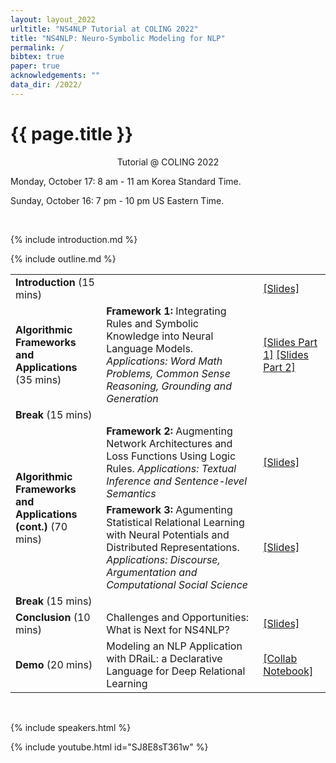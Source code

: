 ```yaml
---
layout: layout_2022
urltitle: "NS4NLP Tutorial at COLING 2022"
title: "NS4NLP: Neuro-Symbolic Modeling for NLP"
permalink: /
bibtex: true
paper: true
acknowledgements: ""
data_dir: /2022/
---
```


<a class="anchor" id="intro"></a>
# {{ page.title }}

<p style="text-align: center;">
Tutorial @ COLING 2022
</p>
<p> Monday, October 17: 8 am - 11 am Korea Standard Time. </p>
<p> Sunday, October 16: 7 pm - 10 pm US Eastern Time. </p> 
<br />

{% include introduction.md %}

<!-- Schedule stuff -->

<a class="anchor" id="outline"></a>
{% include outline.md %}

<div class="row">
  <div class="col-xs-12"><a class="anchor" id="dates"></a>
    <table class="table table-striped">
      <tbody>
      <tr>
      <td><b>Introduction</b> (15 mins)</td>
      <td></td>
      <td><a href="/2022/files/slides/Roth-NeuroSymbolicTutorial-COLING-22_copy.pdf">[Slides]</a></td>
      </tr>
      <tr>
      <td rowspan="1"><b>Algorithmic Frameworks and Applications</b> (35 mins)</td>
      	<td><b>Framework 1:</b> Integrating Rules and Symbolic Knowledge into Neural Language Models. <i>Applications: Word Math Problems, Common Sense Reasoning, Grounding and Generation</i></td>
      <td><a href="/2022/files/slides/coling-welleck-choi.pdf">[Slides Part 1]</a> <a href="/2022/files/slides/coling-yejin-symbolic-KD.pdf">[Slides Part 2]</a></td>
      </tr>
      <tr>
      <td><b>Break</b> (15 mins)</td>
        <td></td>
        <td></td>
      </tr>
      <tr>
      <td rowspan="2"><b>Algorithmic Frameworks and Applications (cont.)</b> (70 mins)</td>
        <td><b>Framework 2:</b> Augmenting Network Architectures and Loss Functions Using Logic Rules. <i>Applications: Textual Inference and Sentence-level Semantics</i></td>
      <td><a href="/2022/files/slides/coling-srikumar.pdf">[Slides]</a></td>
      </tr>
      <tr>
        <td><b>Framework 3:</b> Agumenting Statistical Relational Learning with Neural Potentials and Distributed Representations. <i>Applications: Discourse, Argumentation and Computational Social Science</i></td>
      <td><a
      href="/2022/files/slides/COLING_2022_NS4NLP_Tutorial_PachecoGoldwasser.pdf">[Slides]</a></td>
      </tr>
      <tr>
      <td><b>Break</b> (15 mins)</td>
        <td></td>
        <td></td>
      </tr>
      <tr>
        <td><b>Conclusion</b> (10 mins)</td>
        <td>Challenges and Opportunities: What is Next for NS4NLP?</td> 
        <td><a
        href="/2022/files/slides/Tutorial_closing_remarks_and_demo.pdf">[Slides]</a></td>
      </tr>
      <tr>
      <td><b>Demo</b> (20 mins)</td>
        <td>Modeling an NLP Application with DRaiL: a Declarative
        Language for Deep Relational Learning</td>
        <td><a href="https://colab.research.google.com/drive/1l5UKMAknf9qkEptDzmXcTuMLUqldRqCj?usp=sharing">[Collab Notebook]</a></td>
      </tr>
      </tbody>
    </table>
  </div>
</div><br>

<!-- Speakers -->

<a class="anchor" id="speakers"></a>

{% include speakers.html %}

<a class="achor" id="recording"></a>

{% include youtube.html id="SJ8E8sT361w" %}
